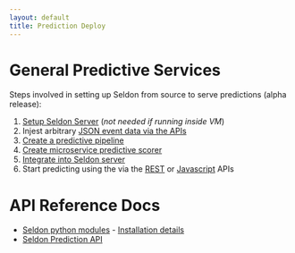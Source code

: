 ```yaml
---
layout: default
title: Prediction Deploy
---
```


# General Predictive Services

Steps involved in setting up Seldon from source to serve predictions (alpha release):

 1. [Setup Seldon Server](/seldon-server-setup.html) (*not needed if running inside VM*)
 1. Injest arbitrary [JSON event data via the APIs](prediction-api.html)
 1. [Create a predictive pipeline](feature-pipeline.html)
 1. [Create microservice predictive scorer](/pluggable-prediction-algorithms.html)
 1. [Integrate into Seldon server](/runtime-prediction.html)
 1. Start predicting using the via the [REST](api-oauth-prediction.html#events) or [Javascript](api-javascript-prediction.html) APIs

# API Reference Docs

 * [Seldon python modules](/python/index.html) - [Installation details](python-package.html)
 * [Seldon Prediction API](/api-prediction.html)
